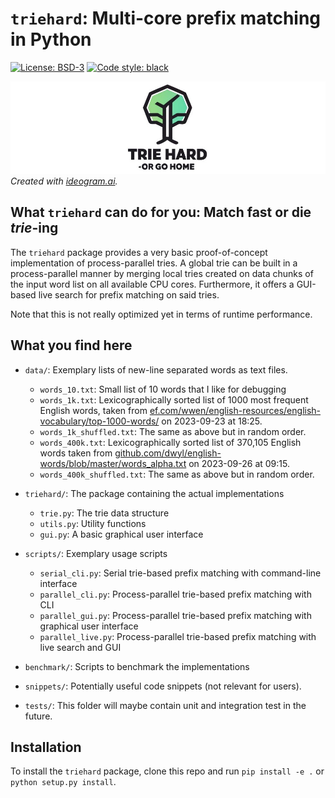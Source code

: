 # `triehard`: Multi-core prefix matching in Python 

[![License: BSD-3](https://img.shields.io/badge/License-BSD--3-blue)](https://opensource.org/licenses/BSD-3-Clause)
[![Code style: black](https://img.shields.io/badge/code%20style-black-000000.svg)](https://github.com/psf/black)

![Logo](./logo.jpeg)
*Created with [ideogram.ai](https://ideogram.ai/).*
## What `triehard` can do for you: Match fast or die *trie*-ing

The `triehard` package provides a very basic proof-of-concept implementation of process-parallel tries.
A global trie can be built in a process-parallel manner by merging local tries created on data chunks of the input word 
list on all available CPU cores.
Furthermore, it offers a GUI-based live search for prefix matching on said tries.

Note that this is not really optimized yet in terms of runtime performance.

## What you find here

- `data/`: Exemplary lists of new-line separated words as text files.
  - `words_10.txt`: Small list of 10 words that I like for debugging
  - `words_1k.txt`: Lexicographically sorted list of 1000 most frequent English words, taken from [ef.com/wwen/english-resources/english-vocabulary/top-1000-words/](https://www.ef.com/wwen/english-resources/english-vocabulary/top-1000-words/) on 2023-09-23 at 18:25.
  - `words_1k_shuffled.txt`: The same as above but in random order.
  - `words_400k.txt`: Lexicographically sorted list of 370,105 English words taken from [github.com/dwyl/english-words/blob/master/words_alpha.txt](https://github.com/dwyl/english-words/blob/master/words_alpha.txt) on 2023-09-26 at 09:15.
  - `words_400k_shuffled.txt`: The same as above but in random order.


- `triehard/`: The package containing the actual implementations
  - `trie.py`: The trie data structure
  - `utils.py`: Utility functions
  - `gui.py`: A basic graphical user interface


- `scripts/`: Exemplary usage scripts
  - `serial_cli.py`: Serial trie-based prefix matching with command-line interface
  - `parallel_cli.py`: Process-parallel trie-based prefix matching with CLI
  - `parallel_gui.py`: Process-parallel trie-based prefix matching with graphical user interface
  - `parallel_live.py`: Process-parallel trie-based prefix matching with live search and GUI
 
- `benchmark/`: Scripts to benchmark the implementations

- `snippets/`: Potentially useful code snippets (not relevant for users).
- `tests/`: This folder will maybe contain unit and integration test in the future.

## Installation
To install the `triehard` package, clone this repo and run `pip install -e .` or `python setup.py install`.